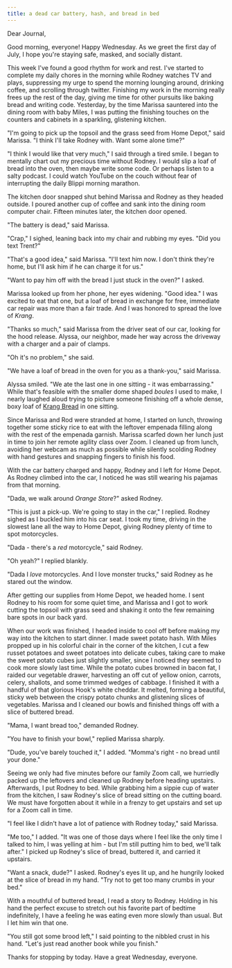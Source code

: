 ```yaml
---
title: a dead car battery, hash, and bread in bed
---
```


Dear Journal,

Good morning, everyone!  Happy Wednesday.  As we greet the first day
of July, I hope you're staying safe, masked, and socially distant.

This week I've found a good rhythm for work and rest.  I've started to
complete my daily chores in the morning while Rodney watches TV and
plays, suppressing my urge to spend the morning lounging around,
drinking coffee, and scrolling through twitter.  Finishing my work in
the morning really frees up the rest of the day, giving me time for
other pursuits like baking bread and writing code.  Yesterday, by the
time Marissa sauntered into the dining room with baby Miles, I was
putting the finishing touches on the counters and cabinets in a
sparkling, glistening kitchen.

"I'm going to pick up the topsoil and the grass seed from Home Depot,"
said Marissa.  "I think I'll take Rodney with.  Want some alone time?"

"I think I would like that very much," I said through a tired smile.
I began to mentally chart out my precious time without Rodney.  I
would slip a loaf of bread into the oven, then maybe write some code.
Or perhaps listen to a salty podcast.  I could watch YouTube on the
couch without fear of interrupting the daily Blippi morning marathon.

The kitchen door snapped shut behind Marissa and Rodney as they headed
outside.  I poured another cup of coffee and sank into the dining room
computer chair.  Fifteen minutes later, the kitchen door opened.

"The battery is dead," said Marissa.

"Crap," I sighed, leaning back into my chair and rubbing my eyes.
"Did you text Trent?"

"That's a good idea," said Marissa.  "I'll text him now.  I don't
think they're home, but I'll ask him if he can charge it for us."

"Want to pay him off with the bread I just stuck in the oven?" I
asked.

Marissa looked up from her phone, her eyes widening.  "Good idea."  I
was excited to eat that one, but a loaf of bread in exchange for free,
immediate car repair was more than a fair trade.  And I was honored to
spread the love of _Krang_.

"Thanks so much," said Marissa from the driver seat of our car,
looking for the hood release.  Alyssa, our neighbor, made her way
across the driveway with a charger and a pair of clamps.

"Oh it's no problem," she said.

"We have a loaf of bread in the oven for you as a thank-you," said
Marissa.

Alyssa smiled.  "We ate the last one in one sitting - it was
embarrassing."  While that's feasible with the smaller dome shaped
_boules_ I used to make, I nearly laughed aloud trying to picture
someone finishing off a whole dense, boxy loaf of [Krang Bread] in one
sitting.

Since Marissa and Rod were stranded at home, I started on lunch,
throwing together some sticky rice to eat with the leftover empenada
filling along with the rest of the empenada garnish.  Marissa scarfed
down her lunch just in time to join her remote agility class over
Zoom.  I cleaned up from lunch, avoiding her webcam as much as
possible while silently scolding Rodney with hand gestures and
snapping fingers to finish his food.

With the car battery charged and happy, Rodney and I left for Home
Depot.  As Rodney climbed into the car, I noticed he was still wearing
his pajamas from that morning.

"Dada, we walk around _Orange Store_?" asked Rodney.

"This is just a pick-up.  We're going to stay in the car," I replied.
Rodney sighed as I buckled him into his car seat.  I took my time,
driving in the slowest lane all the way to Home Depot, giving Rodney
plenty of time to spot motorcycles.

"Dada - there's a _red_ motorcycle," said Rodney.

"Oh yeah?" I replied blankly.

"Dada I _love_ motorcycles.  And I love monster trucks," said Rodney
as he stared out the window.

After getting our supplies from Home Depot, we headed home.  I sent
Rodney to his room for some quiet time, and Marissa and I got to work
cutting the topsoil with grass seed and shaking it onto the few
remaining bare spots in our back yard.

When our work was finished, I headed inside to cool off before making
my way into the kitchen to start dinner.  I made sweet potato hash.
With Miles propped up in his colorful chair in the corner of the
kitchen, I cut a few russet potatoes and sweet potatoes into delicate
cubes, taking care to make the sweet potato cubes just slightly
smaller, since I noticed they seemed to cook more slowly last time.
While the potato cubes browned in bacon fat, I raided our vegetable
drawer, harvesting an off cut of yellow onion, carrots, celery,
shallots, and some trimmed wedges of cabbage.  I finished it with a
handful of that glorious Hook's white cheddar.  It melted, forming a
beautiful, sticky web between the crispy potato chunks and glistening
slices of vegetables.  Marissa and I cleaned our bowls and finished
things off with a slice of buttered bread.

"Mama, I want bread too," demanded Rodney.

"You have to finish your bowl," replied Marissa sharply.

"Dude, you've barely touched it," I added.  "Momma's right - no bread
until your done."

Seeing we only had five minutes before our family Zoom call, we
hurriedly packed up the leftovers and cleaned up Rodney before heading
upstairs.  Afterwards, I put Rodney to bed.  While grabbing him a
sippie cup of water from the kitchen, I saw Rodney's slice of bread
sitting on the cutting board.  We must have forgotten about it while
in a frenzy to get upstairs and set up for a Zoom call in time.

"I feel like I didn't have a lot of patience with Rodney today," said
Marissa.

"Me too," I added.  "It was one of those days where I feel like the
only time I talked to him, I was yelling at him - but I'm still
putting him to bed, we'll talk after."  I picked up Rodney's slice of
bread, buttered it, and carried it upstairs.

"Want a snack, dude?" I asked.  Rodney's eyes lit up, and he hungrily
looked at the slice of bread in my hand.  "Try not to get too many
crumbs in your bed."

With a mouthful of buttered bread, I read a story to Rodney.  Holding
in his hand the perfect excuse to stretch out his favorite part of
bedtime indefinitely, I have a feeling he was eating even more slowly
than usual.  But I let him win that one.

"You still got some brood left," I said pointing to the nibbled crust
in his hand.  "Let's just read another book while you finish."

Thanks for stopping by today.  Have a great Wednesday, everyone.

[Krang Bread]: https://cookbook.reckerfamily.com/krang-bread/
